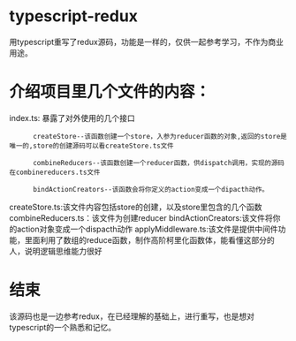 # typescript-redux
用typescript重写了redux源码，功能是一样的，仅供一起参考学习，不作为商业用途。

# 介绍项目里几个文件的内容：
index.ts: 暴露了对外使用的几个接口

          createStore--该函数创建一个store，入参为reducer函数的对象,返回的store是唯一的,store的创建源码可以看createStore.ts文件
          
          combineReducers--该函数创建一个reducer函数，供dispatch调用，实现的源码在combinereducers.ts文件
          
          bindActionCreators--该函数会将你定义的action变成一个dipacth动作。
          
createStore.ts:该文件内容包括store的创建，以及store里包含的几个函数
combineReducers.ts：该文件为创建reducer
bindActionCreators:该文件将你的action对象变成一个dispacth动作
applyMiddleware.ts:该文件是提供中间件功能，里面利用了数组的reduce函数，制作高阶柯里化函数体，能看懂这部分的人，说明逻辑思维能力很好

# 结束
该源码也是一边参考redux，在已经理解的基础上，进行重写，也是想对typescript的一个熟悉和记忆。        
